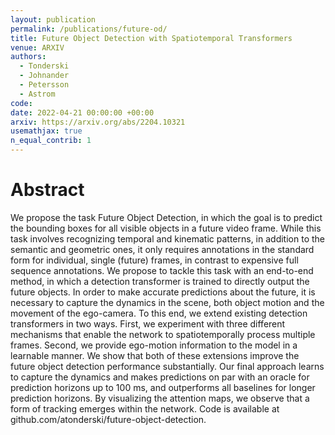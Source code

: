 ```yaml
---
layout: publication
permalink: /publications/future-od/
title: Future Object Detection with Spatiotemporal Transformers
venue: ARXIV
authors:
  - Tonderski
  - Johnander
  - Petersson
  - Astrom
code:
date: 2022-04-21 00:00:00 +00:00
arxiv: https://arxiv.org/abs/2204.10321
usemathjax: true
n_equal_contrib: 1
---
```


# Abstract
We propose the task Future Object Detection, in which the goal is to predict the bounding boxes for all visible objects in a future video frame. While this task involves recognizing temporal and kinematic patterns, in addition to the semantic and geometric ones, it only requires annotations in the standard form for individual, single (future) frames, in contrast to expensive full sequence annotations. We propose to tackle this task with an end-to-end method, in which a detection transformer is trained to directly output the future objects. In order to make accurate predictions about the future, it is necessary to capture the dynamics in the scene, both object motion and the movement of the ego-camera. To this end, we extend existing detection transformers in two ways. First, we experiment with three different mechanisms that enable the network to spatiotemporally process multiple frames. Second, we provide ego-motion information to the model in a learnable manner. We show that both of these extensions improve the future object detection performance substantially. Our final approach learns to capture the dynamics and makes predictions on par with an oracle for prediction horizons up to 100 ms, and outperforms all baselines for longer prediction horizons. By visualizing the attention maps, we observe that a form of tracking emerges within the network. Code is available at github.com/atonderski/future-object-detection.